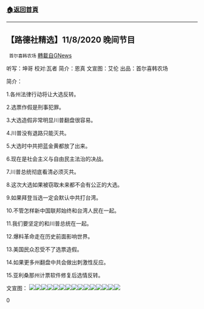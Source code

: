 ###  [:house:返回首頁](https://github.com/ourhimalayas/txt)
---

## 【路德社精选】11/8/2020 晚间节目
` 首尔喜韩农场` [轉載自GNews](https://gnews.org/zh-hans/548274/)

听写：坤哥 校对:瓦者 简介：恩真 文宣图：艾伦 出品：首尔喜韩农场

简介：

1.各州法律行动将让大选反转。

2.选票作假是刑事犯罪。

3.大选造假非常明显川普翻盘很容易。

4.川普没有退路只能灭共。

5.大选时中共把蓝金黄都放了出来。

6.现在是社会主义与自由民主法治的决战。

7.川普总统彻底看清必须灭共。

8.这次大选如果被窃取未来都不会有公正的大选。

9.如果拜登当选一定会默认中共打台湾。

10.不管怎样新中国联邦始终和台湾人民在一起。

11.我们要坚定的和川普总统在一起。

12.爆料革命走在历史前面影响世界。

13.美国民众忍受不了选票造假。

14.如果更多州翻盘中共会做出刺激性反应。

15.亚利桑那州计票软件修复后选情反转。

文宣图：
![](https://gnews-media-offload.s3.amazonaws.com/wp-content/uploads/2020/11/11105347/1-50.png)![](https://gnews-media-offload.s3.amazonaws.com/wp-content/uploads/2020/11/11105431/2-80.png)![](https://gnews-media-offload.s3.amazonaws.com/wp-content/uploads/2020/11/11105314/3-53.png)![](https://gnews-media-offload.s3.amazonaws.com/wp-content/uploads/2020/11/11105340/4-28.png)![](https://gnews-media-offload.s3.amazonaws.com/wp-content/uploads/2020/11/11105339/5-26.png)![](https://gnews-media-offload.s3.amazonaws.com/wp-content/uploads/2020/11/11111028/6-29.png)![](https://gnews-media-offload.s3.amazonaws.com/wp-content/uploads/2020/11/11111109/7-16.png)![](https://gnews-media-offload.s3.amazonaws.com/wp-content/uploads/2020/11/11112456/8-16.png)![](https://gnews-media-offload.s3.amazonaws.com/wp-content/uploads/2020/11/11112517/9-12.png)![](https://gnews-media-offload.s3.amazonaws.com/wp-content/uploads/2020/11/11112517/10-11.png)![](https://gnews-media-offload.s3.amazonaws.com/wp-content/uploads/2020/11/11112839/11-11.png)![](https://gnews-media-offload.s3.amazonaws.com/wp-content/uploads/2020/11/11112848/12-3.png)![](https://gnews-media-offload.s3.amazonaws.com/wp-content/uploads/2020/11/11211826/13-6.png)![](https://gnews-media-offload.s3.amazonaws.com/wp-content/uploads/2020/11/11211827/14-3.png)![](https://gnews-media-offload.s3.amazonaws.com/wp-content/uploads/2020/11/11211841/15-7.png)


0
